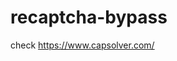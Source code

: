 # recaptcha-bypass
check https://www.capsolver.com/ 



















                                                                                                                                                                           